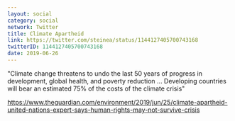 ```yaml
---
layout: social
category: social
network: Twitter
title: Climate Apartheid
link: https://twitter.com/steinea/status/1144127405700743168
twitterID: 1144127405700743168
date: 2019-06-26
---
```


"Climate change threatens to undo the last 50 years of progress in development, global health, and poverty reduction ... Developing countries will bear an estimated 75% of the costs of the climate crisis"

<https://www.theguardian.com/environment/2019/jun/25/climate-apartheid-united-nations-expert-says-human-rights-may-not-survive-crisis>
